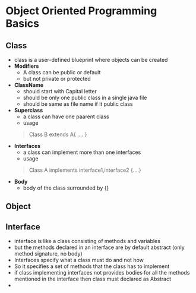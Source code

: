 # Object Oriented Programming Basics

## Class

- class is a user-defined blueprint where objects can be created
- **Modifiers**
    - A class can be public or default
    - but not private or protected
- **ClassName**
    - should start with Capital letter
    - should be only one public class in a single java file
    - should be same as file name if it public class
- **Superclass**
    - a class can have one paarent class
    - usage
    > Class B extends A{ .... }
- **Interfaces**
    - a class can implement more than one interfaces
    - usage
    > Class A implements interface1,interface2 {....}
- **Body**
    - body of the class surrounded by {}

## Object


## Interface

- interface is like a class consisting of methods and variables
- but the methods declared in an interface are by default abstract (only method signature, no body)
- Interfaces specify what a class must do and not how
- So it specifies a set of methods that the class has to implement
- if class implementing interfaces not provides bodies for all the methods mentioned
  in the interface then class must declared as Abstract
- 